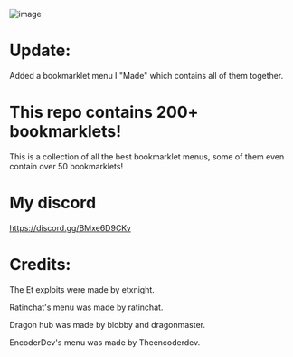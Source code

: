 ![image](https://user-images.githubusercontent.com/119009502/235761240-2665e387-3e9d-4ce7-9873-51116ca52f91.png)
# Update:
Added a bookmarklet menu I "Made" which contains all of them together.
# This repo contains 200+ bookmarklets!

This is a collection of all the best bookmarklet menus, some of them even contain over 50 bookmarklets!

# My discord

https://discord.gg/BMxe6D9CKv

# Credits: 

The Et exploits were made by etxnight.

Ratinchat's menu was made by ratinchat.

Dragon hub was made by blobby and dragonmaster.

EncoderDev's menu was made by Theencoderdev.

